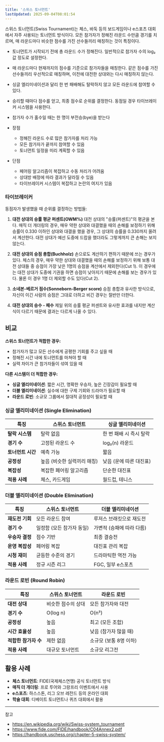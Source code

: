 ```yaml
---
title: '스위스 토너먼트'
lastUpdated: 2025-09-04T08:01:54
---
```

스위스 토너먼트(Swiss Tournament)는 체스, 바둑 등의 보드게임이나 e스포츠 대회에서 자주 사용되는 토너먼트 방식이다. 모든 참가자가 정해진 라운드 수만큼 경기를 치르며, 매 라운드마다 비슷한 점수를 가진 선수들끼리 매칭하는 것이 특징이다.

- 토너먼트가 시작되기 전에 총 라운드 수가 정해진다. 일반적으로 참가자 수의 log₂ 값 정도로 설정한다.
- 매 라운드마다 현재까지의 점수를 기준으로 참가자들을 매칭한다. 같은 점수를 가진 선수들끼리 우선적으로 매칭하며, 이전에 대전한 상대와는 다시 매칭하지 않는다.
- 싱글 엘리미네이션과 달리 한 번 패배해도 탈락하지 않고 모든 라운드에 참여할 수 있다.
- 승리할 때마다 점수를 얻고, 최종 점수로 순위를 결정한다. 동점일 경우 타이브레이커 시스템을 사용한다.
- 참가자 수가 홀수일 때는 한 명이 부전승(bye)을 받는다

- 장점
  - 정해진 라운드 수로 많은 참가자를 처리 가능
  - 모든 참가자가 끝까지 참여할 수 있음
  - 토너먼트 일정을 미리 계획할 수 있음

- 단점
  - 페어링 알고리즘이 복잡하고 수동 처리가 어려움
  - 상대방 배정에 따라 결과가 달라질 수 있음
  - 타이브레이커 시스템이 복잡하고 논란의 여지가 있음

### 타이브레이커

동점자가 발생했을 때 순위를 결정하는 방법들:

1. **대전 상대의 승률 평균 퍼센트(OWM%)**
   대전 상대의 "승률(퍼센트)"의 평균을 본다. 매직 더 개더링의 경우, 매우 약한 상대와 대결했을 때의 손해를 보정하기 위해 승률이 0.330 이하인 상대와 대결을 했을 경우, 그 상대의 승률을 0.330까지 올려서 계산한다. 대전 상대가 예선 도중에 드랍을 했더라도 그렇게까지 큰 손해는 보지 않는다.

2. **대전 상대의 승점 총합(Buchholz)**
   손으로도 계산하기 편하기 때문에 쓰는 경우가 있다. 체스의 경우, 매우 약한 상대와 대결했을 때의 손해를 보정하기 위해 보통 대전 상대들 중 승점이 가장 낮은 1명의 승점을 계산에서 제외한다(Cut 1). 이 경우에는 대전 상대가 도중에 기권을 하면 승점이 낮아지기 때문에 손해를 보는 경우가 있다. 물론 이 경우 1명 더 제외할 수도 있다(Cut 2).

3. **소네본-베르거 점수(Sonneborn-Berger score)**
   승점 총합과 유사한 방식으로, 자신이 이긴 사람의 승점은 그대로 더하고 비긴 경우는 절반만 더한다.

4. **대전 상대의 승수 - 패수**
   제일 위의 승률 평균 퍼센트와 유사한 효과를 내지만 계산식이 다르기 때문에 결과는 다르게 나올 수 있다.

## 비교

**스위스 토너먼트가 적합한 경우:**

- 참가자가 많고 모든 선수에게 공평한 기회를 주고 싶을 때
- 정해진 시간 내에 토너먼트를 마쳐야 할 때
- 실력 차이가 큰 참가자들이 섞여 있을 때

**다른 시스템이 더 적합한 경우:**

- **싱글 엘리미네이션**: 짧은 시간, 명확한 우승자, 높은 긴장감이 필요할 때
- **더블 엘리미네이션**: 실수에 대한 구제 기회와 드라마가 필요할 때  
- **라운드 로빈**: 소규모 그룹에서 절대적 공정성이 필요할 때

### 싱글 엘리미네이션 (Single Elimination)

| 특징 | 스위스 토너먼트 | 싱글 엘리미네이션 |
|------|----------------|------------------|
| **탈락 시스템** | 탈락 없음 | 한 번 패배 시 즉시 탈락 |
| **경기 수** | 고정된 라운드 수 | log₂(n) 라운드 |
| **토너먼트 시간** | 예측 가능 | 짧음 |
| **공정성** | 높음 (비슷한 실력끼리 매칭) | 낮음 (운에 따른 대진표) |
| **복잡성** | 복잡한 페어링 알고리즘 | 단순한 대진표 |
| **적용 사례** | 체스, 카드게임 | 월드컵, 테니스 |

### 더블 엘리미네이션 (Double Elimination)

| 특징 | 스위스 토너먼트 | 더블 엘리미네이션 |
|------|----------------|------------------|
| **재도전 기회** | 모든 라운드 참여 | 루저스 브래킷으로 재도전 |
| **경기 수** | 일정함 (모든 참가자 동일) | 가변적 (승패에 따라 다름) |
| **우승자 결정** | 점수 기반 | 최종 결승전 |
| **운영 복잡성** | 페어링 복잡 | 대진표 관리 복잡 |
| **시청 재미** | 균등한 수준의 경기 | 드라마틱한 역전 가능 |
| **적용 사례** | 정규 시즌 리그 | FGC, 일부 e스포츠 |

### 라운드 로빈 (Round Robin)

| 특징 | 스위스 토너먼트 | 라운드 로빈 |
|------|----------------|-------------|
| **대전 상대** | 비슷한 점수의 상대 | 모든 참가자와 대전 |
| **경기 수** | O(log n) | O(n²) |
| **공정성** | 높음 | 최고 (모든 조합) |
| **시간 효율성** | 높음 | 낮음 (참가자 많을 때) |
| **적합한 참가자 수** | 제한 없음 | 소규모 (보통 8명 이하) |
| **적용 사례** | 대규모 토너먼트 | 소규모 리그전 |

## 활용 사례

- **체스 토너먼트**: FIDE(국제체스연맹) 공식 토너먼트 방식
- **매직 더 개더링**: 프로 투어와 그랑프리 이벤트에서 사용
- **e스포츠**: 하스스톤, 리그 오브 레전드 등의 온라인 대회
- **학술 대회**: 디베이트 토너먼트나 퀴즈 대회에서 활용

---
참고

- <https://en.wikipedia.org/wiki/Swiss-system_tournament>
- <https://www.fide.com/FIDE/handbook/C04Annex2.pdf>
- <https://handbook.uschess.org/chapter-5-swiss-system/>
